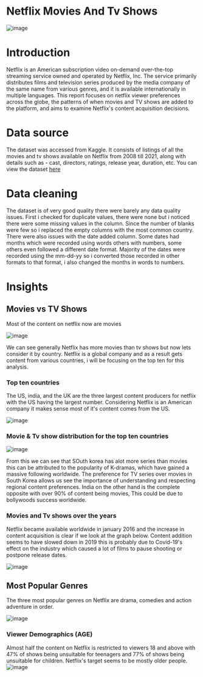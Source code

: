 # Netflix Movies And Tv Shows

![image](https://github.com/0layiw0la/netflix-movies-and-tv-shows/assets/103042427/2300ea8d-46e0-435b-ad8e-f376edaf4bb3)


# Introduction 

Netflix is an American subscription video on-demand over-the-top streaming service owned and operated by Netflix, Inc. The service primarily distributes films and television series produced by the media company of the same name from various genres, and it is available internationally in multiple languages.
This report focuses on netflix viewer preferences across the globe, the patterns of when movies and TV shows are added to the platform, and aims to examine Netflix's content acquisition decisions.

# Data source 
The dataset was accessed from Kaggle. It consists of listings of all the movies and tv shows available on Netflix from 2008 till 2021, along with details such as - cast, directors, ratings, release year, duration, etc. You can view the dataset <a href ="https://www.kaggle.com/datasets/shivamb/netflix-shows">here</a>

# Data cleaning
The dataset is of very good quality there were barely any data quality issues. 
First i checked for duplicate values, there were none but i noticed there were some missing values in the column. Since the number of blanks were few so i replaced the empty columns with the most common country.
There were also issues with the date added column. Some dates had months which were recorded using words others with numbers, some others even followed a different date format. Majority of the dates were recorded using the mm-dd-yy so i converted those recorded in other formats to that format, i also changed the months in words to numbers.

# Insights

## Movies vs TV Shows
Most of the content on netflix now are movies

![image](https://github.com/0layiw0la/netflix-movies-and-tv-shows/assets/103042427/c82a14e4-f1ef-4759-a513-8a8d3f10a2e4)

We can see generally Netflix has more movies than tv shows but now lets consider it by country. Netflix is a global company and as a result gets content from various countries, i will be focusing on the top ten for this analysis.

### Top ten countries
The US, india, and the UK are the three largest content producers for netflix with the US having the largest number. Considering Netflix is an American company it makes sense most of it's content comes from the US.

![image](https://github.com/0layiw0la/netflix-movies-and-tv-shows/assets/103042427/b045ce98-fc68-4b5a-bd23-9d56a080b0a9)  

### Movie & Tv show distribution for the top ten countries

![image](https://github.com/0layiw0la/netflix-movies-and-tv-shows/assets/103042427/e48b88a9-529e-4ad2-9c4d-a165b40d181d)

From this we can see that SOuth korea has alot more series than movies this can be attributed to the popularity of K-dramas, which have gained a massive following worldwide. The preference for TV series over movies in South Korea allows us see the importance of understanding and respecting regional content preferences.
India on the other hand is the complete opposite with over 90% of content being movies, This could be due to bollywoods success worldwide.

### Movies and Tv shows over the years

Netflix became available worldwide in january 2016 and the increase in content acquisition is clear if we look at the graph below. Content addition seems to have slowed down in 2019 this is probably due to Covid-19's effect on the industry which caused a lot of films to pause shooting or postpone release dates.

![image](https://github.com/0layiw0la/netflix-movies-and-tv-shows/assets/103042427/2b1ea761-9dcd-4ac7-b079-fd33ec9c76fc)

## Most Popular Genres
The three most popular genres on Netflix are drama, comedies and action adventure in order.

![image](https://github.com/0layiw0la/netflix-movies-and-tv-shows/assets/103042427/76c885c7-10e2-40cc-9dd3-ebbf222a2acb)

### Viewer Demographics (AGE)
Almost half the content on Netflix is restricted to viewers 18 and above with 47% of shows being unsuitable for teenagers and 77% of shows being unsuitable for children. Netflix's target seems to be mostly older people.
![image](https://github.com/0layiw0la/netflix-movies-and-tv-shows/assets/103042427/ebfccb48-1a4f-4830-98bc-1024f76cb1ab)



